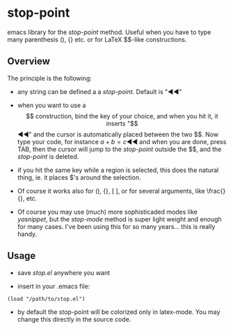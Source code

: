 # stop-point

emacs library for the _stop-point_ method. Useful when you have to
type many parenthesis (), {} etc.  or for LaTeX $$-like constructions.

## Overview

The principle is the following:

* any string can be defined a a _stop-point_. Default is "◀◀"

* when you want to use a $$ construction, bind the key of your choice,
and when you hit it, it inserts "$$◀◀" and the cursor is automatically
placed between the two $$.  Now type your code, for instance $a+b=c$◀◀
and when you are done, press TAB, then the cursor will jump to the
_stop-point_ outside the $$, and the _stop-point_ is deleted.

* if you hit the same key while a region is selected, this does the
  natural thing, ie. it places $'s around the selection.

* Of course it works also for (), {}, \[ \], or for several arguments,
  like \frac{}{}, etc.

* Of course you may use (much) more sophisticaded modes like
_yasnippet_, but the _stop-mode_ method is super light weight and
enough for many cases.  I've been using this for so many years... this
is really handy.

## Usage

* save *stop.el* anywhere you want

* insert in your .emacs file:

```elisp
(load "/path/to/stop.el")
```

* by default the stop-point will be colorized only in latex-mode. You may change this directly in the source code.
